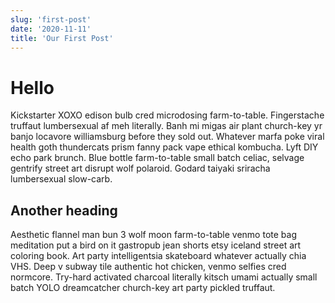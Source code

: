 ```yaml
---
slug: 'first-post'
date: '2020-11-11'
title: 'Our First Post'
---
```


# Hello

Kickstarter XOXO edison bulb cred microdosing farm-to-table. Fingerstache truffaut lumbersexual af meh literally. Banh mi migas air plant church-key yr banjo locavore williamsburg before they sold out. Whatever marfa poke viral health goth thundercats prism fanny pack vape ethical kombucha. Lyft DIY echo park brunch. Blue bottle farm-to-table small batch celiac, selvage gentrify street art disrupt wolf polaroid. Godard taiyaki sriracha lumbersexual slow-carb.

## Another heading

Aesthetic flannel man bun 3 wolf moon farm-to-table venmo tote bag meditation put a bird on it gastropub jean shorts etsy iceland street art coloring book. Art party intelligentsia skateboard whatever actually chia VHS. Deep v subway tile authentic hot chicken, venmo selfies cred normcore. Try-hard activated charcoal literally kitsch umami actually small batch YOLO dreamcatcher church-key art party pickled truffaut.
